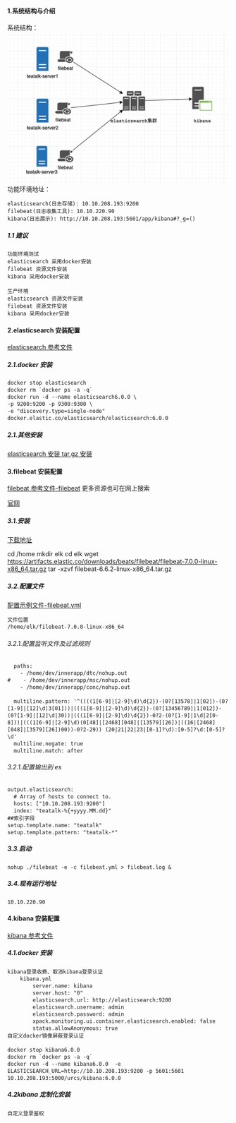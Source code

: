 #### 1.系统结构与介绍

系统结构：
![](res/stefk.jpg)
功能环境地址：

    elasticsearch(日志存储): 10.10.208.193:9200
    filebeat(日志收集工具): 10.10.220.90
    kibana(日志展示): http://10.10.208.193:5601/app/kibana#?_g=()

##### 1.1 建议

    功能环境测试
    elasticsearch 采用docker安装
    filebeat 资源文件安装
    kibana 采用docker安装

    生产环境
    elasticsearch 资源文件安装
    filebeat 资源文件安装
    kibana 采用docker安装

#### 2.elasticsearch 安装配置

[elasticsearch 参考文件](elasticsearch)

##### 2.1.docker 安装

    docker stop elasticsearch
    docker rm `docker ps -a -q`
    docker run -d --name elasticsearch6.0.0 \
    -p 9200:9200 -p 9300:9300 \
    -e "discovery.type=single-node" docker.elastic.co/elasticsearch/elasticsearch:6.0.0

##### 2.1.其他安装

[elasticsearch 安装 tar.gz 安装](../elasticsearch/elasticsearch安装.md)

#### 3.filebeat 安装配置

[filebeat 参考文件-filebeat](filebeat)
更多资源也可在网上搜索

[官网](https://www.elastic.co/cn/products/beats/filebeat)

##### 3.1.安装

[下载地址](https://www.elastic.co/downloads/beats/filebeat)

cd /home
mkdir elk
cd elk
wget https://artifacts.elastic.co/downloads/beats/filebeat/filebeat-7.0.0-linux-x86_64.tar.gz
tar -xzvf filebeat-6.6.2-linux-x86_64.tar.gz

##### 3.2.配置文件

[配置示例文件-filebeat.yml](filebeat.yml)

    文件位置
    /home/elk/filebeat-7.0.0-linux-x86_64

###### 3.2.1.配置监听文件及过滤规则

      paths:
        - /home/dev/innerapp/dtc/nohup.out
    #    - /home/dev/innerapp/msc/nohup.out
        - /home/dev/innerapp/conc/nohup.out

      multiline.pattern: '^((((1[6-9]|[2-9]\d)\d{2})-(0?[13578]|1[02])-(0?[1-9]|[12]\d|3[01]))|(((1[6-9]|[2-9]\d)\d{2})-(0?[13456789]|1[012])-(0?[1-9]|[12]\d|30))|(((1[6-9]|[2-9]\d)\d{2})-0?2-(0?[1-9]|1\d|2[0-8]))|(((1[6-9]|[2-9]\d)(0[48]|[2468][048]|[13579][26])|((16|[2468][048]|[3579][26])00))-0?2-29)) (20|21|22|23|[0-1]?\d):[0-5]?\d:[0-5]?\d'
      multiline.negate: true
      multiline.match: after

###### 3.2.1.配置输出到 es

    output.elasticsearch:
      # Array of hosts to connect to.
      hosts: ["10.10.208.193:9200"]
      index: "teatalk-%{+yyyy.MM.dd}"
    ##索引字段
    setup.template.name: "teatalk"
    setup.template.pattern: "teatalk-*"

##### 3.3.启动

    nohup ./filebeat -e -c filebeat.yml > filebeat.log &

##### 3.4.现有运行地址

    10.10.220.90

#### 4.kibana 安装配置

[kibana 参考文件](kibana)

##### 4.1.docker 安装

    kibana登录收费、取消kibana登录认证
        kibana.yml
            server.name: kibana
            server.host: "0"
            elasticsearch.url: http://elasticsearch:9200
            elasticsearch.username: admin
            elasticsearch.password: admin
            xpack.monitoring.ui.container.elasticsearch.enabled: false
            status.allowAnonymous: true
    自定义docker镜像屏蔽登录认证

    docker stop kibana6.0.0
    docker rm `docker ps -a -q`
    docker run -d --name kibana6.0.0  -e ELASTICSEARCH_URL=http://10.10.208.193:9200 -p 5601:5601  10.10.208.193:5000/urcs/kibana:6.0.0

##### 4.2kibana 定制化安装

    自定义登录鉴权
